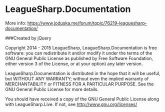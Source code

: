 # LeagueSharp.Documentation

More info: https://www.joduska.me/forum/topic/76219-leaguesharp-documentation/

###Created by jQuery

Copyright 2014 - 2015 LeagueSharp, LeagueSharp.Documentation is free software: you can redistribute it and/or modify it under the terms of the GNU General Public License as published by Free Software Foundation, either version 3 of the License, or at your option) any later version.

LeagueSharp.Documentation is distributed in the hope that it will be useful, but WITHOUT ANY WARRANTY; without even the implied warranty of MERCHANTABILITY or FITNESS FOR A PARTICULAR PURPOSE. See the GNU General Public License for more details.

You should have received a copy of the GNU General Public License along with LeagueSharp.Live. If not, see http://www.gnu.org/licenses/

